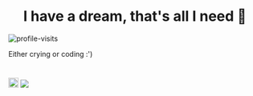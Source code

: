 <h1 align="center">I have a dream, that's all I need 🐝</h1>
<p align="left"> <img src="https://komarev.com/ghpvc/?username=didami&label=Profile%20views&color=000000&style=flat" alt="profile-visits" /> </p>
<p>Either crying or coding :')</p>

#

<img src="https://outfiter-app.web.app/media/logo.png" height="20" width="20" /> ![](https://geps.dev/progress/98?dangerColor=a09c9f&warningColor=1c1c1c&successColor=a98b33)
